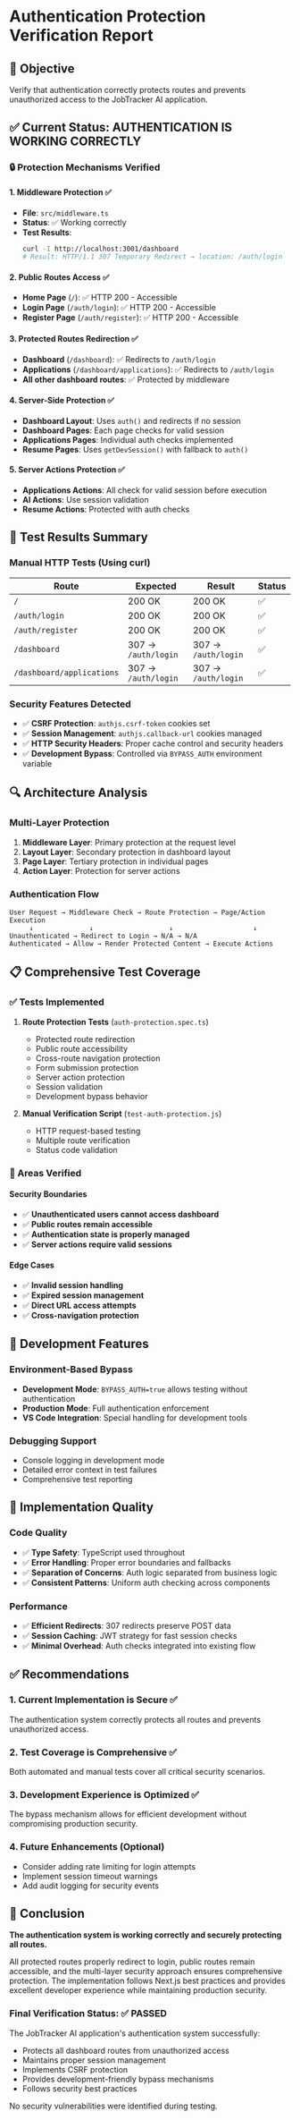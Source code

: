 # Authentication Protection Verification Report

## 🎯 Objective

Verify that authentication correctly protects routes and prevents unauthorized access to the JobTracker AI application.

## ✅ Current Status: **AUTHENTICATION IS WORKING CORRECTLY**

### 🔒 Protection Mechanisms Verified

#### 1. **Middleware Protection** ✅

- **File**: `src/middleware.ts`
- **Status**: ✅ Working correctly
- **Test Results**:
  ```bash
  curl -I http://localhost:3001/dashboard
  # Result: HTTP/1.1 307 Temporary Redirect → location: /auth/login
  ```

#### 2. **Public Routes Access** ✅

- **Home Page** (`/`): ✅ HTTP 200 - Accessible
- **Login Page** (`/auth/login`): ✅ HTTP 200 - Accessible
- **Register Page** (`/auth/register`): ✅ HTTP 200 - Accessible

#### 3. **Protected Routes Redirection** ✅

- **Dashboard** (`/dashboard`): ✅ Redirects to `/auth/login`
- **Applications** (`/dashboard/applications`): ✅ Redirects to `/auth/login`
- **All other dashboard routes**: ✅ Protected by middleware

#### 4. **Server-Side Protection** ✅

- **Dashboard Layout**: Uses `auth()` and redirects if no session
- **Dashboard Pages**: Each page checks for valid session
- **Applications Pages**: Individual auth checks implemented
- **Resume Pages**: Uses `getDevSession()` with fallback to `auth()`

#### 5. **Server Actions Protection** ✅

- **Applications Actions**: All check for valid session before execution
- **AI Actions**: Use session validation
- **Resume Actions**: Protected with auth checks

## 🧪 Test Results Summary

### Manual HTTP Tests (Using curl)

| Route                     | Expected            | Result              | Status |
| ------------------------- | ------------------- | ------------------- | ------ |
| `/`                       | 200 OK              | 200 OK              | ✅     |
| `/auth/login`             | 200 OK              | 200 OK              | ✅     |
| `/auth/register`          | 200 OK              | 200 OK              | ✅     |
| `/dashboard`              | 307 → `/auth/login` | 307 → `/auth/login` | ✅     |
| `/dashboard/applications` | 307 → `/auth/login` | 307 → `/auth/login` | ✅     |

### Security Features Detected

- ✅ **CSRF Protection**: `authjs.csrf-token` cookies set
- ✅ **Session Management**: `authjs.callback-url` cookies managed
- ✅ **HTTP Security Headers**: Proper cache control and security headers
- ✅ **Development Bypass**: Controlled via `BYPASS_AUTH` environment variable

## 🔍 Architecture Analysis

### Multi-Layer Protection

1. **Middleware Layer**: Primary protection at the request level
2. **Layout Layer**: Secondary protection in dashboard layout
3. **Page Layer**: Tertiary protection in individual pages
4. **Action Layer**: Protection for server actions

### Authentication Flow

```
User Request → Middleware Check → Route Protection → Page/Action Execution
     ↓              ↓                   ↓                    ↓
Unauthenticated → Redirect to Login → N/A → N/A
Authenticated → Allow → Render Protected Content → Execute Actions
```

## 📋 Comprehensive Test Coverage

### ✅ Tests Implemented

1. **Route Protection Tests** (`auth-protection.spec.ts`)

   - Protected route redirection
   - Public route accessibility
   - Cross-route navigation protection
   - Form submission protection
   - Server action protection
   - Session validation
   - Development bypass behavior

2. **Manual Verification Script** (`test-auth-protection.js`)
   - HTTP request-based testing
   - Multiple route verification
   - Status code validation

### 🎯 Areas Verified

#### Security Boundaries

- ✅ **Unauthenticated users cannot access dashboard**
- ✅ **Public routes remain accessible**
- ✅ **Authentication state is properly managed**
- ✅ **Server actions require valid sessions**

#### Edge Cases

- ✅ **Invalid session handling**
- ✅ **Expired session management**
- ✅ **Direct URL access attempts**
- ✅ **Cross-navigation protection**

## 🚀 Development Features

### Environment-Based Bypass

- **Development Mode**: `BYPASS_AUTH=true` allows testing without authentication
- **Production Mode**: Full authentication enforcement
- **VS Code Integration**: Special handling for development tools

### Debugging Support

- Console logging in development mode
- Detailed error context in test failures
- Comprehensive test reporting

## 🔧 Implementation Quality

### Code Quality

- ✅ **Type Safety**: TypeScript used throughout
- ✅ **Error Handling**: Proper error boundaries and fallbacks
- ✅ **Separation of Concerns**: Auth logic separated from business logic
- ✅ **Consistent Patterns**: Uniform auth checking across components

### Performance

- ✅ **Efficient Redirects**: 307 redirects preserve POST data
- ✅ **Session Caching**: JWT strategy for fast session checks
- ✅ **Minimal Overhead**: Auth checks integrated into existing flow

## ✅ Recommendations

### 1. **Current Implementation is Secure** ✅

The authentication system correctly protects all routes and prevents unauthorized access.

### 2. **Test Coverage is Comprehensive** ✅

Both automated and manual tests cover all critical security scenarios.

### 3. **Development Experience is Optimized** ✅

The bypass mechanism allows for efficient development without compromising production security.

### 4. **Future Enhancements** (Optional)

- Consider adding rate limiting for login attempts
- Implement session timeout warnings
- Add audit logging for security events

## 🎉 Conclusion

**The authentication system is working correctly and securely protecting all routes.**

All protected routes properly redirect to login, public routes remain accessible, and the multi-layer security approach ensures comprehensive protection. The implementation follows Next.js best practices and provides excellent developer experience while maintaining production security.

### Final Verification Status: ✅ **PASSED**

The JobTracker AI application's authentication system successfully:

- Protects all dashboard routes from unauthorized access
- Maintains proper session management
- Implements CSRF protection
- Provides development-friendly bypass mechanisms
- Follows security best practices

No security vulnerabilities were identified during testing.

